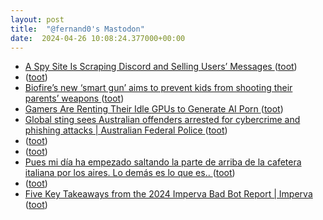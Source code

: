 ```yaml
---
layout: post
title:  "@fernand0's Mastodon"
date:  2024-04-26 10:08:24.377000+00:00
---
```

*  [A Spy Site Is Scraping Discord and Selling Users’ Messages ](https://www.404media.co/a-spy-site-is-scraping-discord-and-selling-users-messages) ([toot](https://mastodon.social/@fernand0/112336968376450518))
*  [ ](https://mastodon.social/@idar) ([toot](https://mastodon.social/@fernand0/112336921466456404))
*  [Biofire’s new ‘smart gun’ aims to prevent kids from shooting their parents’ weapons ](https://www.nbcnews.com/news/us-news/biofire-smart-gun-biometric-safety-rcna14363) ([toot](https://mastodon.social/@fernand0/112336715535736126))
*  [Gamers Are Renting Their Idle GPUs to Generate AI Porn ](https://www.404media.co/gamers-are-renting-their-idle-gpus-to-generate-ai-porn) ([toot](https://mastodon.social/@fernand0/112336519417940801))
*  [Global sting sees Australian offenders arrested for cybercrime and phishing attacks \| Australian Federal Police ](https://www.afp.gov.au/news-centre/media-release/global-sting-sees-australian-offenders-arrested-cybercrime-and-phishin) ([toot](https://mastodon.social/@fernand0/112334878003126017))
*  [ ](https://todon.eu/@mondadientes) ([toot](https://mastodon.social/@fernand0/112333791482320906))
*  [ ](https://mastodon.social/@macosas) ([toot](https://mastodon.social/@fernand0/112333574579027356))
*  [Pues mi día ha empezado saltando la parte de arriba de la cafetera italiana por los aires. Lo demás es lo que es.. ](https://mastodon.social/@fernand0/112333516809521703) ([toot](https://mastodon.social/@fernand0/112333516809521703))
*  [ ](https://fosstodon.org/@slp) ([toot](https://mastodon.social/@fernand0/112333509075202582))
*  [Five Key Takeaways from the 2024 Imperva Bad Bot Report \| Imperva ](https://www.imperva.com/blog/five-key-takeaways-from-the-2024-imperva-bad-bot-report) ([toot](https://mastodon.social/@fernand0/112333053487113202))
